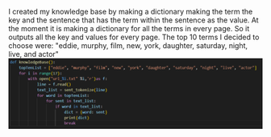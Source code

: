 I created my knowledge base by making a dictionary making the term the key and the sentence that has the term within the sentence as the value. At the moment it is making a dictionary for all the terms in every page. So it outputs all the key and values for every page. The top 10 terms I decided to choose were: "eddie, murphy, film, new, york, daughter, saturday, night, live, and actor"
![My Image](knowledgebase.png)


